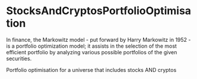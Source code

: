 # StocksAndCryptosPortfolioOptimisation

In finance, the Markowitz model - put forward by Harry Markowitz in 1952 - is a 
portfolio optimization model; it assists in the selection of the most efficient 
portfolio by analyzing various possible portfolios of the given securities.

Portfolio optimisation for a universe that includes stocks AND cryptos

